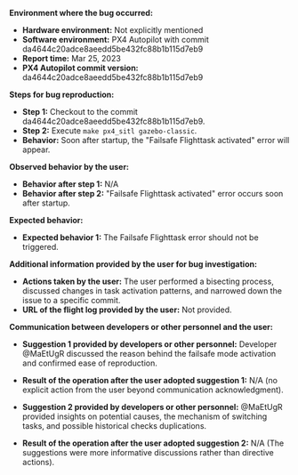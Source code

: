 **Environment where the bug occurred:**

- **Hardware environment:** Not explicitly mentioned
- **Software environment:** PX4 Autopilot with commit da4644c20adce8aeedd5be432fc88b1b115d7eb9
- **Report time:** Mar 25, 2023
- **PX4 Autopilot commit version:** da4644c20adce8aeedd5be432fc88b1b115d7eb9

**Steps for bug reproduction:**

- **Step 1:** Checkout to the commit da4644c20adce8aeedd5be432fc88b1b115d7eb9.
- **Step 2:** Execute `make px4_sitl gazebo-classic`.
- **Behavior:** Soon after startup, the "Failsafe Flighttask activated" error will appear.

**Observed behavior by the user:**

- **Behavior after step 1:** N/A
- **Behavior after step 2:** "Failsafe Flighttask activated" error occurs soon after startup.

**Expected behavior:**

- **Expected behavior 1:** The Failsafe Flighttask error should not be triggered.

**Additional information provided by the user for bug investigation:**

- **Actions taken by the user:** The user performed a bisecting process, discussed changes in task activation patterns, and narrowed down the issue to a specific commit.
- **URL of the flight log provided by the user:** Not provided.

**Communication between developers or other personnel and the user:**

- **Suggestion 1 provided by developers or other personnel:** Developer @MaEtUgR discussed the reason behind the failsafe mode activation and confirmed ease of reproduction.
- **Result of the operation after the user adopted suggestion 1:** N/A (no explicit action from the user beyond communication acknowledgment).

- **Suggestion 2 provided by developers or other personnel:** @MaEtUgR provided insights on potential causes, the mechanism of switching tasks, and possible historical checks duplications.
- **Result of the operation after the user adopted suggestion 2:** N/A (The suggestions were more informative discussions rather than directive actions).
